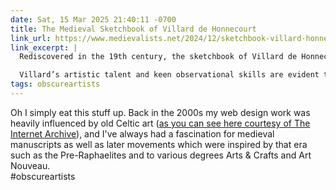 ```yaml
---
date: Sat, 15 Mar 2025 21:40:11 -0700
title: The Medieval Sketchbook of Villard de Honnecourt 
link_url: https://www.medievalists.net/2024/12/sketchbook-villard-honnecourt/
link_excerpt: |
  Rediscovered in the 19th century, the sketchbook of Villard de Honnecourt quickly captivated historians and art enthusiasts as one of the most fascinating works of the Middle Ages.

  Villard’s artistic talent and keen observational skills are evident throughout the collection. Each page reveals something unique about medieval art, design, and imagination. Let’s explore some of the most intriguing pages from this remarkable work.
tags: obscureartists
---
```


Oh I simply eat this stuff up. Back in the 2000s my web design work was heavily influenced by old Celtic art ([as you can see here courtesy of The Internet Archive](https://web.archive.org/web/20040604022451/http://www.gaeldesign.com/gallery.html)), and I've always had a fascination for medieval manuscripts as well as later movements which were inspired by that era such as the Pre-Raphaelites and to various degrees Arts & Crafts and Art Nouveau.  
#obscureartists
